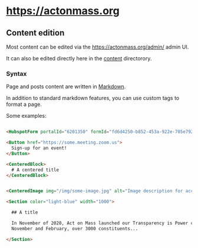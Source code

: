 # https://actonmass.org

## Content edition

Most content can be edited via the https://actonmass.org/admin/ admin UI.

It can also be edited directly here in the [content](./content) directorory.

### Syntax

Page and posts content are written in [Markdown](https://www.markdownguide.org/basic-syntax/).

In addition to standard markdown features, you can use custom tags to format a page.

Some examples:

```html

<HubspotForm portalId="6201350" formId="fd6d4250-b852-453a-922e-705e792f4167" />

<Button href="https://some.meeting.zoom.us">
  Sign-up for an event!
</Button>

<CenteredBlock>
  # A centered title
</CenteredBlock>


<CenteredImage img="/img/some-image.jpg" alt="Image description for accessibility" width="500"/>

<Section color="light-blue" width="1000">

  ## A title

  In November of 2020, Act on Mass launched our Transparency is Power campaign. Between
  November and February, over 3000 constituents...

</Section>

```
